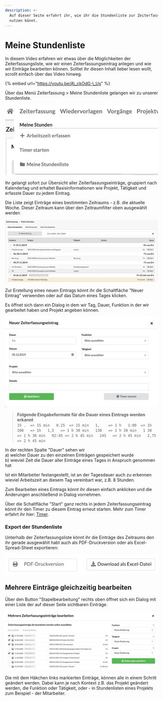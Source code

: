 ```yaml
---
description: >-
  Auf dieser Seite erfahrt ihr, wie ihr die Stundenliste zur Zeiterfassung
  nutzen könnt.
---
```


# Meine Stundenliste

In diesem Video erfahren wir etwas über die Möglichkeiten der Zeiterfassungsliste, wie wir einen Zeiterfassungseintrag anlegen und wie wir Einträge bearbeiten können. Solltet ihr diesen Inhalt lieber lesen wollt, scrollt einfach über das Video hinweg.

{% embed url="https://youtu.be/A\_ckOdG-\_Us" %}

  
Über das Menü  Zeiterfassung &gt; Meine Stundenliste gelangen wir zu unserer Stundenliste. 

![](../.gitbook/assets/bildschirmfoto-2019-11-18-um-11.45.06.png)

Ihr gelangt sofort zur Übersicht aller  Zeiterfassungseinträge, gruppiert nach Kalendertag und erhaltet Basisinformationen wie Projekt, Tätigkeit und erfasste Dauer zu jedem Eintrag.

Die Liste zeigt Einträge eines bestimmten Zeitraums - z.B. die aktuelle Woche. Dieser Zeitraum kann über den Zeitraumfilter oben ausgewählt werden  
 

![](../.gitbook/assets/bildschirmfoto-2019-11-18-um-11.44.03.png)

Zur Erstellung eines neuen Eintrags könnt ihr die Schaltfläche "Neuer Eintrag" verwenden oder auf das Datum eines Tages klicken. 

Es öffnet sich dann ein Dialog in dem wir Tag, Dauer, Funktion in der wir gearbeitet haben und Projekt angeben können.

![](../.gitbook/assets/bildschirmfoto-2019-12-05-um-11.01.25.png)

> **Folgende Eingabeformate für die Dauer eines Eintrags werden erkannt**  
> `15 .  => 15 min  
> 0.25  => 15 min  
> 1,    => 1 h  
> 1:00  => 1h  
> 100   => 1h  
> 1,5   => 1 h 30 min  
> 130   => 1 h 30 min  
> 1 30  => 1 h 30 min  
> 02:45 => 2 h 45 min  
> 245   => 2 h 45 min  
> 2,75  => 2 h 45 min`

In der rechten Spalte "Dauer" sehen wir   
a\) welcher Dauer zu den einzelnen Einträgen gespeichert wurde  
b\) wieviel Zeit die Dauer aller Einträge eines Tages in Anspruch genommen hat

Ist ein Mitarbeiter festangestellt, ist an der Tagesdauer auch zu erkennen wieviel Arbeitszeit an diesem Tag vereinbart war, z.B. 8 Stunden.

Zum Bearbeiten eines Eintrags könnt ihr diesen einfach anklicken und die Änderungen anschließend in Dialog vornehmen.

Über die Schaltfläche "Start" ganz rechts in jedem Zeiterfassungseintrag könnt ihr den Timer zu diesem Eintrag erneut starten. Mehr zum Timer erfahrt ihr hier: [Timer](timer.md).

### Export der Stundenliste

Unterhalb der Zeiterfassungsliste könnt ihr die Einträge des Zeitraums den ihr gerade ausgewählt habt auch als PDF-Druckversion oder als Excel-Spread-Sheet exportieren:

![](../.gitbook/assets/bildschirmfoto-2019-12-05-um-10.16.10.png)

## Mehrere Einträge gleichzeitig bearbeiten

Über den Button "Stapelbearbeitung" rechts oben öffnet sich ein Dialog mit einer Liste der auf dieser Seite sichtbaren Einträge.

![](../.gitbook/assets/bildschirmfoto-2020-04-05-um-09.54.58.png)

Die mit dem Häkchen links markierten Einträge, können alle in einem Schritt geändert werden. Dabei kann je nach Kontext z.B. das Projekt geändert werden, die Funktion oder Tätigkeit, oder - in Stundenlisten eines Projekts zum Beispiel - der Mitarbeiter.



